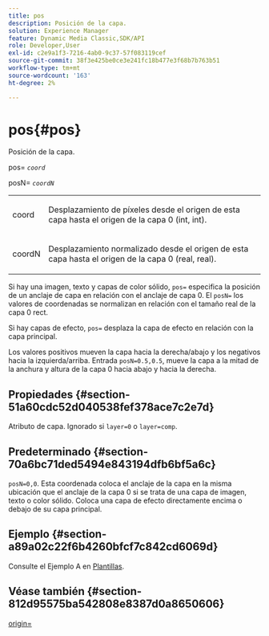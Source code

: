 ```yaml
---
title: pos
description: Posición de la capa.
solution: Experience Manager
feature: Dynamic Media Classic,SDK/API
role: Developer,User
exl-id: c2e9a1f3-7216-4ab0-9c37-57f083119cef
source-git-commit: 38f3e425be0ce3e241fc18b477e3f68b7b763b51
workflow-type: tm+mt
source-wordcount: '163'
ht-degree: 2%

---
```


# pos{#pos}

Posición de la capa.

pos= *`coord`*

posN= *`coordN`*

<table id="simpletable_754F76EE00BF4129B07502647FF172B7"> 
 <tr class="strow"> 
  <td class="stentry"> <p><span class="varname"> coord</span> </p> </td> 
  <td class="stentry"> <p>Desplazamiento de píxeles desde el origen de esta capa hasta el origen de la capa 0 (int, int). </p></td> 
 </tr> 
 <tr class="strow"> 
  <td class="stentry"> <p><span class="varname"> coordN</span> </p></td> 
  <td class="stentry"> <p>Desplazamiento normalizado desde el origen de esta capa hasta el origen de la capa 0 (real, real). </p></td> 
 </tr> 
</table>

Si hay una imagen, texto y capas de color sólido, `pos=` especifica la posición de un anclaje de capa en relación con el anclaje de capa 0. El `posN=` los valores de coordenadas se normalizan en relación con el tamaño real de la capa 0 rect.

Si hay capas de efecto, `pos=` desplaza la capa de efecto en relación con la capa principal.

Los valores positivos mueven la capa hacia la derecha/abajo y los negativos hacia la izquierda/arriba. Entrada `posN=0.5,0.5`, mueve la capa a la mitad de la anchura y altura de la capa 0 hacia abajo y hacia la derecha.

## Propiedades {#section-51a60cdc52d040538fef378ace7c2e7d}

Atributo de capa. Ignorado si `layer=0` o `layer=comp`.

## Predeterminado {#section-70a6bc71ded5494e843194dfb6bf5a6c}

`posN=0,0`. Esta coordenada coloca el anclaje de la capa en la misma ubicación que el anclaje de la capa 0 si se trata de una capa de imagen, texto o color sólido. Coloca una capa de efecto directamente encima o debajo de su capa principal.

## Ejemplo {#section-a89a02c22f6b4260bfcf7c842cd6069d}

Consulte el Ejemplo A en [Plantillas](../../../../../is-api/http-ref/image-serving-api-ref/c-http-protocol-reference/c-templates/c-templates.md#concept-3cd2d2adae0e41b2979b9640244d4d3e).

## Véase también {#section-812d95575ba542808e8387d0a8650606}

[origin=](../../../../../is-api/http-ref/image-serving-api-ref/c-http-protocol-reference/c-command-reference/r-origin.md#reference-e11c7ac06e2240cc884c3fec98f05138)
